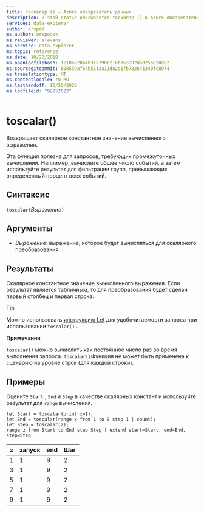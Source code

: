 ```yaml
---
title: тоскалар () — Azure обозреватель данных
description: В этой статье описывается тоскалар () в Azure обозреватель данных.
services: data-explorer
author: orspod
ms.author: orspodek
ms.reviewer: alexans
ms.service: data-explorer
ms.topic: reference
ms.date: 10/23/2018
ms.openlocfilehash: 1210a820b4b3c8790d218ba53992da0255028de2
ms.sourcegitcommit: 608539af6ab511aa11d82c17b782641340fc8974
ms.translationtype: MT
ms.contentlocale: ru-RU
ms.lasthandoff: 10/20/2020
ms.locfileid: "92252022"
---
```

# <a name="toscalar"></a>toscalar()

Возвращает скалярное константное значение вычисленного выражения. 

Эта функция полезна для запросов, требующих промежуточных вычислений. Например, вычислите общее число событий, а затем используйте результат для фильтрации групп, превышающих определенный процент всех событий.

## <a name="syntax"></a>Синтаксис

`toscalar(`*Выражение*`)`

## <a name="arguments"></a>Аргументы

* *Выражение*: выражение, которое будет вычисляться для скалярного преобразования.

## <a name="returns"></a>Результаты

Скалярное константное значение вычисленного выражения.
Если результат является табличным, то для преобразования будет сделан первый столбец и первая строка.

> [!TIP]
> Можно использовать [инструкцию Let](letstatement.md) для удобочитаемости запроса при использовании `toscalar()` .

**Примечания**

`toscalar()` можно вычислить как постоянное число раз во время выполнения запроса.
`toscalar()`Функция не может быть применена к сценарию на уровне строк (для каждой строки).

## <a name="examples"></a>Примеры

Оцените `Start` , `End` и `Step` в качестве скалярных констант и используйте результат для `range` вычисления.

```kusto
let Start = toscalar(print x=1);
let End = toscalar(range x from 1 to 9 step 1 | count);
let Step = toscalar(2);
range z from Start to End step Step | extend start=Start, end=End, step=Step
```

|з|запуск|end|Шаг|
|---|---|---|---|
|1|1|9|2|
|3|1|9|2|
|5|1|9|2|
|7|1|9|2|
|9|1|9|2|
